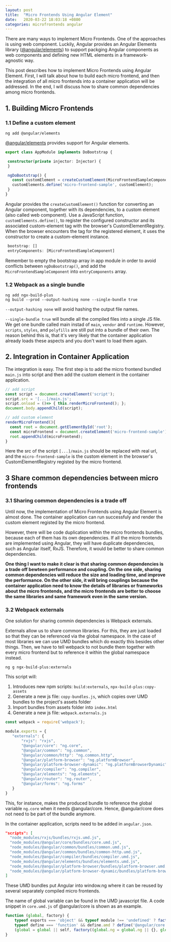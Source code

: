 ```yaml
---
layout: post
title:  "Micro Frontends Using Angular Element"
date:   2020-03-22 18:03:18 +0800
categories: microfrontends angular
---
```


There are many ways to implement Micro Frontends. One of the approaches is using web component. Luckily, Angular provides an Angular Elements library ([@angular/elements](https://angular.io/guide/elements)) to support packging Angular components as web components and defining new HTML elements in a framework-agnostic way.

This post describes how to implement Micro Frontends using Angular Element. First, I will talk about how to build each micro frontend, and then the integration of all micro frontends into a container application will be addressed. In the end, I will discuss how to share common dependencies among micro frontends.

## 1. Building Micro Frontends

### 1.1 Define a custom element

```
ng add @angular/elements
```

[@angular/elements](https://angular.io/guide/elements) provides support for Angular elements.

```typescript
export class AppModule implements DoBootstrap {

 constructor(private injector: Injector) {
 }

 ngDoBootstrap() {
   const customElement = createCustomElement(MicroFrontendSampleComponent, { injector: this.injector });
   customElements.define('micro-frontend-sample', customElement);
 }
}
```

Angular provides the `createCustomElement()` function for converting an Angular component, together with its dependencies, to a custom element (also called web component). Use a JavaScript function, `customElements.define()`, to register the configured constructor and its associated custom-element tag with the browser's CustomElementRegistry. When the browser encounters the tag for the registered element, it uses the constructor to create a custom-element instance.

```typescript
 bootstrap: []
 entryComponents: [MicroFrontendSampleComponent]
```

Remember to empty the bootstrap array in app module in order to avoid conflicts between `ngDoBootstrap()`, and add the `MicroFrontendSampleComponent` into `entryComponents` array.

### 1.2 Webpack as a single bundle

```
ng add ngx-build-plus
ng build --prod --output-hashing none --single-bundle true
```

`--output-hashing none` will avoid hashing the output file names.

`--single-bundle true` will bundle all the compiled files into a single JS file. We get one bundle called main instad of `main`, `vendor` and `runtime`.
However, `scripts`, `styles`, and `polyfills` are still put into a bundle of their own. The reason behind this is, that it's very likely that the container application already loads these aspects and you don't want to load them again.

## 2. Integration in Container Application

The integration is easy. The first step is to add the micro frontend bundled `main.js` into script and then add the custom element in the container application.

```javascript
// add script
const script = document.createElement('script');
script.src = '[...]/main.js';
script.onload = ()=> { this.renderMicroFrontend(); };
document.body.appendChild(script);

// add custom element
renderMicroFrontend(){
  const root = document.getElementById('root');
  const microFrontend = document.createElement('micro-frontend-sample');
  root.appendChild(microFrontend);  
}
```

Here the src of the script `[...]/main.js` should be replaced with real url, and the `micro-frontend-sample` is the custom element in the browser's CustomElementRegistry registed by the micro frontend.

## 3 Share common dependencies between micro frontends

### 3.1 Sharing common dependencies is a trade off

Until now, the implementation of Micro Frontends using Angular Element is almost done. The container application can run successfuly and render the custom element registed by the micro frontend.

However, there will be code duplication within the micro frontends bundles, because each of them has its own dependencies. If all the micro frontends are implemented using Angular, they will have duplicate dependencies, such as Angular itself, RxJS. Therefore, it would be better to share common dependencies.

**One thing I want to make it clear is that sharing common dependencies is a trade off bewteen performance and coupling. On the one side, sharing common dependencies will reduce the size and loading time, and improve the performance. On the other side, it will bring couplings because the container application need to know the details of libraries or frameworks about the micro frontends, and the micro frontends are better to choose the same libraries and same framework even in the same version.**

### 3.2 Webpack externals

One solution for sharing commin dependencies is Webpack externals.

Externals allow us to share common libraries. For this, they are just loaded so that they can be referenced via the global namespace. In the case of most libraries we can use UMD bundles which do exactly this besides other things. Then, we have to tell webpack to not bundle them together with every micro frontend but to reference it within the global namespace instead.

```
ng g ngx-build-plus:externals
```

This script will:

 1. Introduces new npm scripts: `build:externals`, `npx-build-plus:copy-assets`
 2. Generate a new js file: `copy-bundles.js`, which copies over UMD bundles to the project's assets folder
 3. Import bundles from assets folder into `index.html`
 4. Generate a new js file: `webpack.externals.js`

 ```javascript
const webpack = require('webpack');

module.exports = {
    "externals": {
        "rxjs": "rxjs",
        "@angular/core": "ng.core",
        "@angular/common": "ng.common",
        "@angular/common/http": "ng.common.http",
        "@angular/platform-browser": "ng.platformBrowser",
        "@angular/platform-browser-dynamic": "ng.platformBrowserDynamic",
        "@angular/compiler": "ng.compiler",
        "@angular/elements": "ng.elements",
        "@angular/router": "ng.router",
        "@angular/forms": "ng.forms"
    }
}
```

This, for instance, makes the produced bundle to reference the global variable `ng.core` when it needs @angular/core. Hence, @angular/core does not need to be part of the bundle anymore.

In the container application, scripts need to be added in `angular.json`.

```json
"scripts": [
  "node_modules/rxjs/bundles/rxjs.umd.js",
  "node_modules/@angular/core/bundles/core.umd.js",
  "node_modules/@angular/common/bundles/common.umd.js",
  "node_modules/@angular/common/bundles/common-http.umd.js",
  "node_modules/@angular/compiler/bundles/compiler.umd.js",
  "node_modules/@angular/elements/bundles/elements.umd.js",
  "node_modules/@angular/platform-browser/bundles/platform-browser.umd.js",
  "node_modules/@angular/platform-browser-dynamic/bundles/platform-browser-dynamic.umd.js"
]
```

These UMD bundles put Angular into window.ng where it can be reused by several separately compiled micro frontends.

The name of global variable can be found in the UMD javascript file. A code snippet in `core.umd.js` of @angular/core is shown as an example.

```javascript
function (global, factory) {
    typeof exports === 'object' && typeof module !== 'undefined' ? factory(exports, require('rxjs'), require('rxjs/operators')) :
    typeof define === 'function' && define.amd ? define('@angular/core', ['exports', 'rxjs', 'rxjs/operators'], factory) :
    (global = global || self, factory((global.ng = global.ng || {}, global.ng.core = {}), global.rxjs, global.rxjs.operators));
}
```
